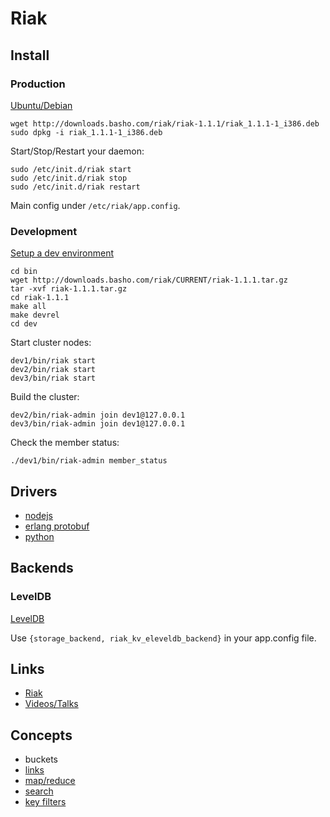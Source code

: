 # Riak

## Install

### Production

[Ubuntu/Debian](http://wiki.basho.com/Installing-on-Debian-and-Ubuntu.html)

    wget http://downloads.basho.com/riak/riak-1.1.1/riak_1.1.1-1_i386.deb
    sudo dpkg -i riak_1.1.1-1_i386.deb

Start/Stop/Restart your daemon:

    sudo /etc/init.d/riak start
    sudo /etc/init.d/riak stop
    sudo /etc/init.d/riak restart

Main config under `/etc/riak/app.config`.

### Development

[Setup a dev environment](http://wiki.basho.com/Building-a-Development-Environment.html)

    cd bin
    wget http://downloads.basho.com/riak/CURRENT/riak-1.1.1.tar.gz
    tar -xvf riak-1.1.1.tar.gz
    cd riak-1.1.1
    make all
    make devrel
    cd dev

Start cluster nodes:

    dev1/bin/riak start
    dev2/bin/riak start
    dev3/bin/riak start

Build the cluster:

    dev2/bin/riak-admin join dev1@127.0.0.1
    dev3/bin/riak-admin join dev1@127.0.0.1

Check the member status:

    ./dev1/bin/riak-admin member_status

## Drivers

* [nodejs](http://riakjs.org/)
* [erlang protobuf](https://github.com/basho/riak-erlang-client)
* [python](https://github.com/basho/riak-python-client)

## Backends

### LevelDB

[LevelDB](http://wiki.basho.com/LevelDB.html)

Use `{storage_backend, riak_kv_eleveldb_backend}` in your app.config file.

## Links

* [Riak](http://wiki.basho.com/)
* [Videos/Talks](http://vimeo.com/bashotech)

## Concepts

* buckets
* [links](http://wiki.basho.com/Links.html)
* [map/reduce](http://wiki.basho.com/MapReduce.html)
* [search](http://wiki.basho.com/Riak-Search.html)
* [key filters](http://wiki.basho.com/Key-Filters.html)
